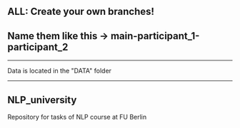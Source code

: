 ## ALL: Create your own branches! 
## Name them like this -> main-participant_1-participant_2

---
Data is located in the "DATA" folder

---
## NLP_university
Repository for tasks of NLP course at FU Berlin
